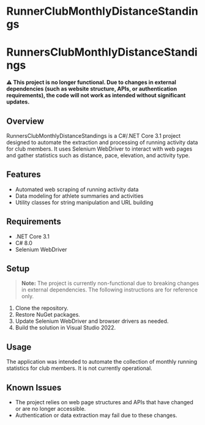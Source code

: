 # RunnerClubMonthlyDistanceStandings

# RunnersClubMonthlyDistanceStandings

**⚠️ This project is no longer functional. Due to changes in external dependencies (such as website structure, APIs, or authentication requirements), the code will not work as intended without significant updates.**

## Overview

RunnersClubMonthlyDistanceStandings is a C#/.NET Core 3.1 project designed to automate the extraction and processing of running activity data for club members. It uses Selenium WebDriver to interact with web pages and gather statistics such as distance, pace, elevation, and activity type.

## Features

- Automated web scraping of running activity data
- Data modeling for athlete summaries and activities
- Utility classes for string manipulation and URL building

## Requirements

- .NET Core 3.1
- C# 8.0
- Selenium WebDriver

## Setup

> **Note:** The project is currently non-functional due to breaking changes in external dependencies. The following instructions are for reference only.

1. Clone the repository.
2. Restore NuGet packages.
3. Update Selenium WebDriver and browser drivers as needed.
4. Build the solution in Visual Studio 2022.

## Usage

The application was intended to automate the collection of monthly running statistics for club members. It is not currently operational.

## Known Issues

- The project relies on web page structures and APIs that have changed or are no longer accessible.
- Authentication or data extraction may fail due to these changes.
